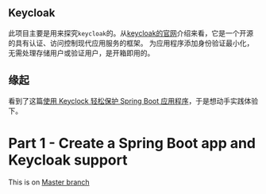 ## Keycloak
此项目主要是用来探究`keycloak`的。从[keycloak的官网](http://www.keycloak.org/)介绍来看，它是一个开源的具有认证、访问控制现代应用服务的框架。
为应用程序添加身份验证最小化，无需处理存储用户或验证用户，是开箱即用的。

## 缘起
看到了这篇[使用 Keyclock 轻松保护 Spring Boot 应用程序](https://www.oschina.net/translate/easily-secure-your-spring-boot-applications-with-k?lang=chs&page=1#)，于是想动手实践体验下。

# Part 1 - Create a Spring Boot app and Keycloak support
This is on [Master branch](https://github.com/elegance/spring-keycloak/tree/master)